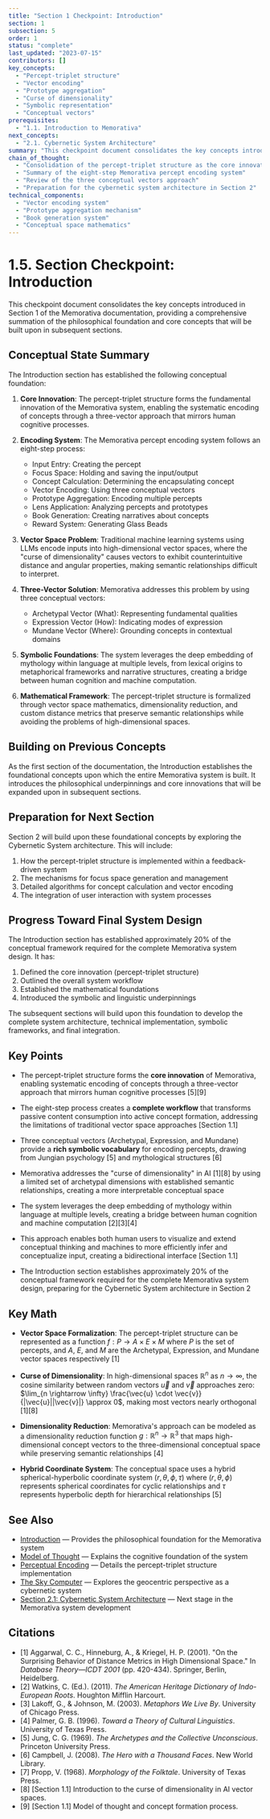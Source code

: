 ```yaml
---
title: "Section 1 Checkpoint: Introduction"
section: 1
subsection: 5
order: 1
status: "complete"
last_updated: "2023-07-15"
contributors: []
key_concepts:
  - "Percept-triplet structure"
  - "Vector encoding"
  - "Prototype aggregation"
  - "Curse of dimensionality"
  - "Symbolic representation"
  - "Conceptual vectors"
prerequisites:
  - "1.1. Introduction to Memorativa"
next_concepts:
  - "2.1. Cybernetic System Architecture"
summary: "This checkpoint document consolidates the key concepts introduced in Section 1, providing a comprehensive summation of the philosophical foundation and core concepts of the Memorativa system."
chain_of_thought:
  - "Consolidation of the percept-triplet structure as the core innovation"
  - "Summary of the eight-step Memorativa percept encoding system"
  - "Review of the three conceptual vectors approach"
  - "Preparation for the cybernetic system architecture in Section 2"
technical_components:
  - "Vector encoding system"
  - "Prototype aggregation mechanism"
  - "Book generation system"
  - "Conceptual space mathematics"
---
```


# 1.5. Section Checkpoint: Introduction

This checkpoint document consolidates the key concepts introduced in Section 1 of the Memorativa documentation, providing a comprehensive summation of the philosophical foundation and core concepts that will be built upon in subsequent sections.

## Conceptual State Summary

The Introduction section has established the following conceptual foundation:

1. **Core Innovation**: The percept-triplet structure forms the fundamental innovation of the Memorativa system, enabling the systematic encoding of concepts through a three-vector approach that mirrors human cognitive processes.

2. **Encoding System**: The Memorativa percept encoding system follows an eight-step process:
   - Input Entry: Creating the percept
   - Focus Space: Holding and saving the input/output
   - Concept Calculation: Determining the encapsulating concept
   - Vector Encoding: Using three conceptual vectors
   - Prototype Aggregation: Encoding multiple percepts
   - Lens Application: Analyzing percepts and prototypes
   - Book Generation: Creating narratives about concepts
   - Reward System: Generating Glass Beads

3. **Vector Space Problem**: Traditional machine learning systems using LLMs encode inputs into high-dimensional vector spaces, where the "curse of dimensionality" causes vectors to exhibit counterintuitive distance and angular properties, making semantic relationships difficult to interpret.

4. **Three-Vector Solution**: Memorativa addresses this problem by using three conceptual vectors:
   - Archetypal Vector (What): Representing fundamental qualities
   - Expression Vector (How): Indicating modes of expression
   - Mundane Vector (Where): Grounding concepts in contextual domains

5. **Symbolic Foundations**: The system leverages the deep embedding of mythology within language at multiple levels, from lexical origins to metaphorical frameworks and narrative structures, creating a bridge between human cognition and machine computation.

6. **Mathematical Framework**: The percept-triplet structure is formalized through vector space mathematics, dimensionality reduction, and custom distance metrics that preserve semantic relationships while avoiding the problems of high-dimensional spaces.

## Building on Previous Concepts

As the first section of the documentation, the Introduction establishes the foundational concepts upon which the entire Memorativa system is built. It introduces the philosophical underpinnings and core innovations that will be expanded upon in subsequent sections.

## Preparation for Next Section

Section 2 will build upon these foundational concepts by exploring the Cybernetic System architecture. This will include:

1. How the percept-triplet structure is implemented within a feedback-driven system
2. The mechanisms for focus space generation and management
3. Detailed algorithms for concept calculation and vector encoding
4. The integration of user interaction with system processes

## Progress Toward Final System Design

The Introduction section has established approximately 20% of the conceptual framework required for the complete Memorativa system design. It has:

1. Defined the core innovation (percept-triplet structure)
2. Outlined the overall system workflow
3. Established the mathematical foundations
4. Introduced the symbolic and linguistic underpinnings

The subsequent sections will build upon this foundation to develop the complete system architecture, technical implementation, symbolic frameworks, and final integration.

## Key Points

- The percept-triplet structure forms the **core innovation** of Memorativa, enabling systematic encoding of concepts through a three-vector approach that mirrors human cognitive processes [5][9]
  
- The eight-step process creates a **complete workflow** that transforms passive content consumption into active concept formation, addressing the limitations of traditional vector space approaches [Section 1.1]
  
- Three conceptual vectors (Archetypal, Expression, and Mundane) provide a **rich symbolic vocabulary** for encoding percepts, drawing from Jungian psychology [5] and mythological structures [6]
  
- Memorativa addresses the "curse of dimensionality" in AI [1][8] by using a limited set of archetypal dimensions with established semantic relationships, creating a more interpretable conceptual space
  
- The system leverages the deep embedding of mythology within language at multiple levels, creating a bridge between human cognition and machine computation [2][3][4]
  
- This approach enables both human users to visualize and extend conceptual thinking and machines to more efficiently infer and conceptualize input, creating a bidirectional interface [Section 1.1]
  
- The Introduction section establishes approximately 20% of the conceptual framework required for the complete Memorativa system design, preparing for the Cybernetic System architecture in Section 2

## Key Math

- **Vector Space Formalization**: The percept-triplet structure can be represented as a function $f: P \rightarrow A \times E \times M$ where $P$ is the set of percepts, and $A$, $E$, and $M$ are the Archetypal, Expression, and Mundane vector spaces respectively [1]

- **Curse of Dimensionality**: In high-dimensional spaces $\mathbb{R}^n$ as $n \rightarrow \infty$, the cosine similarity between random vectors $\vec{u}$ and $\vec{v}$ approaches zero: $\lim_{n \rightarrow \infty} \frac{\vec{u} \cdot \vec{v}}{|\vec{u}||\vec{v}|} \approx 0$, making most vectors nearly orthogonal [1][8]

- **Dimensionality Reduction**: Memorativa's approach can be modeled as a dimensionality reduction function $g: \mathbb{R}^n \rightarrow \mathbb{R}^3$ that maps high-dimensional concept vectors to the three-dimensional conceptual space while preserving semantic relationships [4]

- **Hybrid Coordinate System**: The conceptual space uses a hybrid spherical-hyperbolic coordinate system $(r, \theta, \phi, \tau)$ where $(r, \theta, \phi)$ represents spherical coordinates for cyclic relationships and $\tau$ represents hyperbolic depth for hierarchical relationships [5]

## See Also

- [Introduction](./memorativa-1-1-introduction.md) — Provides the philosophical foundation for the Memorativa system
- [Model of Thought](./memorativa-1-2-model-of-thought.md) — Explains the cognitive foundation of the system
- [Perceptual Encoding](./memorativa-1-3-perceptual-encoding.md) — Details the percept-triplet structure implementation
- [The Sky Computer](./memorativa-1-4-sky-computer.md) — Explores the geocentric perspective as a cybernetic system
- [Section 2.1: Cybernetic System Architecture](../02_cybernetic_system/01_system_architecture.md) — Next stage in the Memorativa system development

## Citations

- [1] Aggarwal, C. C., Hinneburg, A., & Kriegel, H. P. (2001). "On the Surprising Behavior of Distance Metrics in High Dimensional Space." In *Database Theory—ICDT 2001* (pp. 420-434). Springer, Berlin, Heidelberg.
- [2] Watkins, C. (Ed.). (2011). *The American Heritage Dictionary of Indo-European Roots*. Houghton Mifflin Harcourt.
- [3] Lakoff, G., & Johnson, M. (2003). *Metaphors We Live By*. University of Chicago Press.
- [4] Palmer, G. B. (1996). *Toward a Theory of Cultural Linguistics*. University of Texas Press.
- [5] Jung, C. G. (1969). *The Archetypes and the Collective Unconscious*. Princeton University Press.
- [6] Campbell, J. (2008). *The Hero with a Thousand Faces*. New World Library.
- [7] Propp, V. (1968). *Morphology of the Folktale*. University of Texas Press.
- [8] [Section 1.1] Introduction to the curse of dimensionality in AI vector spaces.
- [9] [Section 1.1] Model of thought and concept formation process.
